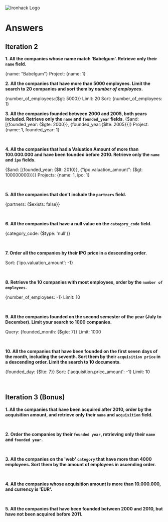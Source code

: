 ![Ironhack Logo](https://i.imgur.com/1QgrNNw.png)

# Answers

## Iteration 2

**1. All the companies whose name match 'Babelgum'. Retrieve only their `name` field.**

{name: "Babelgum"}
Project: {name: 1}
<br>

**2. All the companies that have more than 5000 employees. Limit the search to 20 companies and sort them by *number of employees*.**

{number_of_employees:{$gt: 5000}}
Limit: 20
Sort: {number_of_employees: 1}
<br>

**3. All the companies founded between 2000 and 2005, both years included. Retrieve only the `name` and `founded_year` fields.**
{$and: [{founded_year: {$gte: 2000}}, {founded_year:{$lte: 2005}}]}
Project: {name: 1, founded_year: 1}

<br>

**4. All the companies that had a Valuation Amount of more than 100.000.000 and have been founded before 2010. Retrieve only the `name` and `ipo` fields.**

{$and: [{founded_year: {$lt: 2010}}, {"ipo.valuation_amount": {$gt: 100000000}}]}
Projects: {name: 1, ipo: 1}

<br>

**5. All the companies that don't include the `partners` field.**

{partners: {$exists: false}}

<br>

**6. All the companies that have a null value on the `category_code` field.**

{category_code: {$type: 'null'}}

<br>

**7. Order all the companies by their IPO price in a descending order.**

Sort: {'ipo.valuation_amount': -1}

<br>

**8. Retrieve the 10 companies with most employees, order by the `number of employees`.**

{number_of_employees: -1}
Limit: 10

<br>

**9. All the companies founded on the second semester of the year (July to December). Limit your search to 1000 companies.**

Query: {founded_month: {$gte: 7}}
Limit: 1000

<br>

**10. All the companies that have been founded on the first seven days of the month, including the seventh. Sort them by their `acquisition price` in a descending order. Limit the search to 10 documents.**

{founded_day: {$lte: 7}}
Sort: {'acquisition.price_amount': -1}
Limit: 10

<br>

## Iteration 3 (Bonus)

**1. All the companies that have been acquired after 2010, order by the acquisition amount, and retrieve only their `name` and `acquisition` field.**

<!-- Your Query Goes Here -->

<br>

**2. Order the companies by their `founded year`, retrieving only their `name` and `founded year`.**

<!-- Your Query Goes Here -->

<br>

**3. All the companies on the 'web' `category` that have more than 4000 employees. Sort them by the amount of employees in ascending order.**

<!-- Your Query Goes Here -->

<br>

**4. All the companies whose acquisition amount is more than 10.000.000, and currency is 'EUR'.**

<!-- Your Query Goes Here -->

<br>

**5. All the companies that have been founded between 2000 and 2010, but have not been acquired before 2011.**

<!-- Your Query Goes Here -->

<br>
